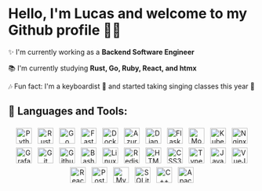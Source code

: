 # Hello, I'm Lucas and welcome to my Github profile 👨‍💻

✨ I'm currently working as a **Backend Software Engineer**

📚 I'm currently studying **Rust, Go, Ruby, React, and htmx**

🎶 Fun fact: I'm a keyboardist 🎹 and started taking singing classes this year 🎤

## 🧰 Languages and Tools:

<p align="center">
<img src="https://cdn.jsdelivr.net/gh/devicons/devicon/icons/python/python-original.svg" height="32" style="vertical-align:top; margin:4px" alt="Python"/>
<img src="https://cdn.jsdelivr.net/gh/devicons/devicon/icons/rust/rust-original.svg" height="32" style="vertical-align:top; margin:4px" alt="Rust"/>
<img src="https://cdn.jsdelivr.net/gh/devicons/devicon/icons/go/go-original.svg" height="32" style="vertical-align:top; margin:4px" alt="Go"/>
<img src="https://cdn.jsdelivr.net/gh/devicons/devicon/icons/fastapi/fastapi-original.svg" height="32" style="vertical-align:top; margin:4px" alt="FastAPI"/>
<img src="https://cdn.jsdelivr.net/gh/devicons/devicon/icons/docker/docker-original.svg" height="32" style="vertical-align:top; margin:4px" alt="Docker"/>
<img src="https://cdn.jsdelivr.net/gh/devicons/devicon/icons/azure/azure-original.svg" height="32" style="vertical-align:top; margin:4px" alt="Azure"/>
<img src="https://cdn.jsdelivr.net/gh/devicons/devicon/icons/django/django-plain-wordmark.svg" height="32" style="vertical-align:top; margin:4px" alt="Django"/>
<img src="https://cdn.jsdelivr.net/gh/devicons/devicon/icons/flask/flask-original.svg" height="32" style="vertical-align:top; margin:4px" alt="Flask"/>
<img src="https://cdn.jsdelivr.net/gh/devicons/devicon/icons/mongodb/mongodb-original.svg" height="32" style="vertical-align:top; margin:4px" alt="MongoDB"/>
<img src="https://cdn.jsdelivr.net/gh/devicons/devicon/icons/kubernetes/kubernetes-plain.svg" height="32" style="vertical-align:top; margin:4px" alt="Kubernetes"/>
<img src="https://cdn.jsdelivr.net/gh/devicons/devicon/icons/nginx/nginx-original.svg" height="32" style="vertical-align:top; margin:4px" alt="Nginx"/>
<img src="https://cdn.jsdelivr.net/gh/devicons/devicon/icons/grafana/grafana-original.svg" height="32" style="vertical-align:top; margin:4px" alt="Grafana"/>
<img src="https://cdn.jsdelivr.net/gh/devicons/devicon/icons/git/git-original.svg" height="32" style="vertical-align:top; margin:4px" alt="Git"/>
<img src="https://cdn.jsdelivr.net/gh/devicons/devicon/icons/github/github-original.svg" height="32" style="vertical-align:top; margin:4px" alt="Github"/>
<img src="https://cdn.jsdelivr.net/gh/devicons/devicon/icons/bash/bash-original.svg" height="32" style="vertical-align:top; margin:4px" alt="Bash"/>
<img src="https://cdn.jsdelivr.net/gh/devicons/devicon/icons/linux/linux-original.svg" height="32" style="vertical-align:top; margin:4px" alt="Linux"/>
<img src="https://cdn.jsdelivr.net/gh/devicons/devicon/icons/redis/redis-original.svg" height="32" style="vertical-align:top; margin:4px" alt="Redis"/>
<img src="https://cdn.jsdelivr.net/gh/devicons/devicon/icons/html5/html5-original.svg" height="32" style="vertical-align:top; margin:4px" alt="HTML5"/>
<img src="https://cdn.jsdelivr.net/gh/devicons/devicon/icons/css3/css3-original.svg" height="32" style="vertical-align:top; margin:4px" alt="CSS3"/>
<img src="https://cdn.jsdelivr.net/gh/devicons/devicon/icons/typescript/typescript-original.svg" height="32" style="vertical-align:top; margin:4px" alt="Typescript"/>
<img src="https://cdn.jsdelivr.net/gh/devicons/devicon/icons/javascript/javascript-original.svg" height="32" style="vertical-align:top; margin:4px" alt="Javascript"/>
<img src="https://cdn.jsdelivr.net/gh/devicons/devicon/icons/vuejs/vuejs-original.svg" height="32" style="vertical-align:top; margin:4px" alt="VueJS"/>
<img src="https://cdn.jsdelivr.net/gh/devicons/devicon/icons/react/react-original.svg" height="32" style="vertical-align:top; margin:4px" alt="React"/>
<img src="https://cdn.jsdelivr.net/gh/devicons/devicon/icons/postgresql/postgresql-original.svg" height="32" style="vertical-align:top; margin:4px" alt="PostgreSQL"/>
<img src="https://cdn.jsdelivr.net/gh/devicons/devicon/icons/mysql/mysql-original.svg" height="32" style="vertical-align:top; margin:4px" alt="MySQL"/>
<img src="https://cdn.jsdelivr.net/gh/devicons/devicon/icons/sqlite/sqlite-original.svg" height="32" style="vertical-align:top; margin:4px" alt="SQLite"/>
<img src="https://cdn.jsdelivr.net/gh/devicons/devicon/icons/cplusplus/cplusplus-original.svg" height="32" style="vertical-align:top; margin:4px" alt="C++"/>
<img src="https://cdn.jsdelivr.net/gh/devicons/devicon/icons/apachekafka/apachekafka-original.svg" height="32" style="vertical-align:top; margin:4px" alt="Apache Kafka"/>
</p>
